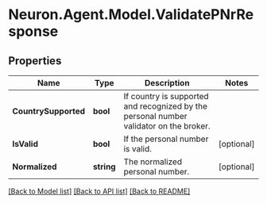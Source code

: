 # Neuron.Agent.Model.ValidatePNrResponse

## Properties

Name | Type | Description | Notes
------------ | ------------- | ------------- | -------------
**CountrySupported** | **bool** | If country is supported and recognized by the personal number validator on the broker. | 
**IsValid** | **bool** | If the personal number is valid. | [optional] 
**Normalized** | **string** | The normalized personal number. | [optional] 

[[Back to Model list]](../README.md#documentation-for-models) [[Back to API list]](../README.md#documentation-for-api-endpoints) [[Back to README]](../README.md)

